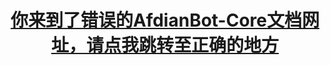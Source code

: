 <center>  
  
  # [你来到了错误的AfdianBot-Core文档网址，请点我跳转至正确的地方](https://sun589.github.io/AfdianBot-Core)
</center>
